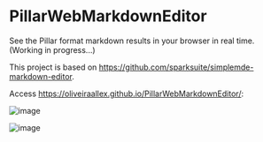 # PillarWebMarkdownEditor
See the Pillar format markdown results in your browser in real time. (Working in progress...)

This project is based on https://github.com/sparksuite/simplemde-markdown-editor.

Access https://oliveiraallex.github.io/PillarWebMarkdownEditor/:

![image](https://user-images.githubusercontent.com/39618015/60813102-40be7980-a193-11e9-911a-40108526096e.png)

![image](https://user-images.githubusercontent.com/39618015/60813206-84b17e80-a193-11e9-96cb-1a61b3a6d663.png)

